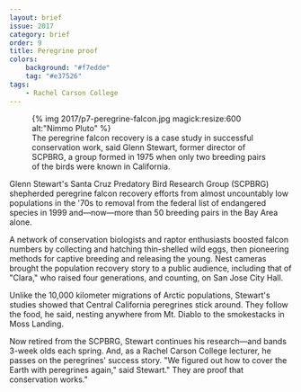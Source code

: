 ```yaml
---
layout: brief
issue: 2017
category: brief
order: 9
title: Peregrine proof
colors:
    background: "#f7edde"
    tag: "#e37526"
tags:
    - Rachel Carson College
---
```

<figure>
{% img 2017/p7-peregrine-falcon.jpg magick:resize:600 alt:"Nimmo Pluto" %}
<figcaption>The peregrine falcon recovery is a case study in successful conservation work, said Glenn Stewart, former director of SCPBRG, a group formed in 1975 when only two breeding pairs of the birds were known in California.</figcaption>
</figure>

Glenn Stewart&#39;s Santa Cruz Predatory Bird Research Group (SCPBRG) shepherded peregrine falcon recovery efforts from almost uncountably low populations in the &#39;70s to removal from the federal list of endangered species in 1999 and—now—more than 50 breeding pairs in the Bay Area alone.

A network of conservation biologists and raptor enthusiasts boosted falcon numbers by collecting and hatching thin-shelled wild eggs, then pioneering methods for captive breeding and releasing the young. Nest cameras brought the population recovery story to a public audience, including that of &quot;Clara,&quot; who raised four generations, and counting, on San Jose City Hall.

Unlike the 10,000 kilometer migrations of Arctic populations, Stewart&#39;s studies showed that Central California peregrines stick around. They follow the food, he said, nesting anywhere from Mt. Diablo to the smokestacks in Moss Landing.

Now retired from the SCPBRG, Stewart continues his research—and bands 3-week olds each spring. And, as a Rachel Carson College lecturer, he passes on the peregrines&#39; success story. &quot;We figured out how to cover the Earth with peregrines again,&quot; said Stewart.&quot; They are proof that conservation works.&quot;

